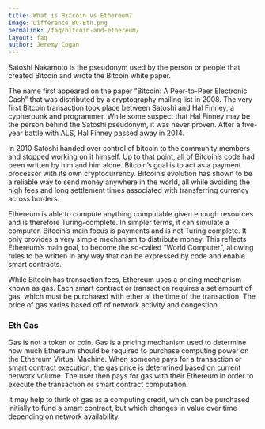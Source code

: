 ```yaml
---
title: What is Bitcoin vs Ethereum?
image: Difference_BC-Eth.png
permalink: /faq/bitcoin-and-ethereum/
layout: faq
author: Jeremy Cogan
---
```

<span>Satoshi Nakamoto is the pseudonym used by the person or people that created Bitcoin and wrote the Bitcoin white paper.</span>

<span>The name first appeared on the paper “Bitcoin: A Peer-to-Peer Electronic Cash” that was distributed by a cryptography mailing list in 2008. The very first Bitcoin transaction took place between Satoshi and Hal Finney, a cypherpunk and programmer. While some suspect that Hal Finney may be the person behind the Satoshi pseudonym, it was never proven. After a five-year battle with ALS, Hal Finney passed away in 2014.</span>

<span>In 2010 Satoshi handed over control of bitcoin to the community members and stopped working on it himself. Up to that point, all of Bitcoin’s code had been written by him and him alone. Bitcoin’s goal is to act as a payment processor with its own cryptocurrency. Bitcoin’s evolution has shown to be a reliable way to send money anywhere in the world, all while avoiding the high fees and long settlement times associated with transferring currency across borders.</span>

<span>Ethereum is able to compute anything computable given enough resources and is therefore Turing-complete. In simpler terms, it can simulate a computer. Bitcoin’s main focus is payments and is not Turing complete. It only provides a very simple mechanism to distribute money. This reflects Ethereum’s main goal, to become the so-called “World Computer”, allowing rules to be written in any way that can be expressed by code and enable smart contracts.</span>

<span>While Bitcoin has transaction fees, Ethereum uses a pricing mechanism known as gas. Each smart contract or transaction requires a set amount of gas, which must be purchased with ether at the time of the transaction. The price of gas varies based off of network activity and congestion.</span>

<h3>Eth Gas</h3>

<span>Gas is not a token or coin. Gas is a pricing mechanism used to determine how much Ethereum should be required to purchase computing power on the Ethereum Virtual Machine. When someone pays for a transaction or smart contract execution, the gas price is determined based on current network volume. The user then pays for gas with their Ethereum in order to execute the transaction or smart contract computation.</span>

<span>It may help to think of gas as a computing credit, which can be purchased initially to fund a smart contract, but which changes in value over time depending on network availability.</span>
